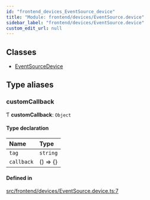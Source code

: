 ```yaml
---
id: "frontend_devices_EventSource_device"
title: "Module: frontend/devices/EventSource.device"
sidebar_label: "frontend/devices/EventSource.device"
custom_edit_url: null
---
```


## Classes

- [EventSourceDevice](../classes/frontend_devices_EventSource_device.EventSourceDevice)

## Type aliases

### customCallback

Ƭ **customCallback**: `Object`

#### Type declaration

| Name | Type |
| :------ | :------ |
| `tag` | `string` |
| `callback` | () => {} |

#### Defined in

[src/frontend/devices/EventSource.device.ts:7](https://github.com/brainsatplay/datastreams-api-ts/blob/60f94d3/src/frontend/devices/EventSource.device.ts#L7)
